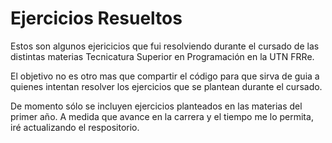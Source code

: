 # Ejercicios Resueltos
Estos son algunos ejericicios que fui resolviendo durante el cursado de las distintas materias Tecnicatura Superior en Programación en la UTN FRRe.

El objetivo no es otro mas que compartir el código para que sirva de guia a quienes intentan resolver los ejercicios que se plantean durante el cursado.

De momento sólo se incluyen ejercicios planteados en las materias del primer año. A medida que avance en la carrera y el tiempo me lo permita, iré actualizando el respositorio.
